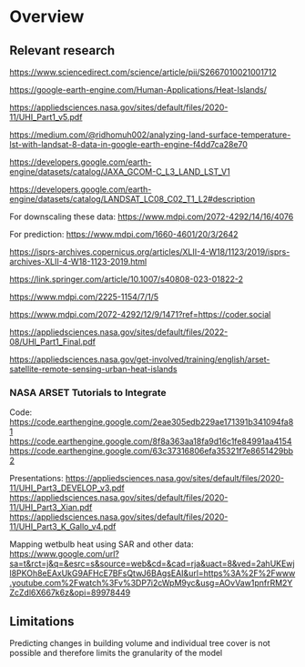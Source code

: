 # Overview

## Relevant research

https://www.sciencedirect.com/science/article/pii/S2667010021001712

https://google-earth-engine.com/Human-Applications/Heat-Islands/

https://appliedsciences.nasa.gov/sites/default/files/2020-11/UHI_Part1_v5.pdf

https://medium.com/@ridhomuh002/analyzing-land-surface-temperature-lst-with-landsat-8-data-in-google-earth-engine-f4dd7ca28e70

https://developers.google.com/earth-engine/datasets/catalog/JAXA_GCOM-C_L3_LAND_LST_V1

https://developers.google.com/earth-engine/datasets/catalog/LANDSAT_LC08_C02_T1_L2#description

For downscaling these data: https://www.mdpi.com/2072-4292/14/16/4076

For prediction: https://www.mdpi.com/1660-4601/20/3/2642

https://isprs-archives.copernicus.org/articles/XLII-4-W18/1123/2019/isprs-archives-XLII-4-W18-1123-2019.html

https://link.springer.com/article/10.1007/s40808-023-01822-2

https://www.mdpi.com/2225-1154/7/1/5

https://www.mdpi.com/2072-4292/12/9/1471?ref=https://coder.social

https://appliedsciences.nasa.gov/sites/default/files/2022-08/UHI_Part1_Final.pdf

https://appliedsciences.nasa.gov/get-involved/training/english/arset-satellite-remote-sensing-urban-heat-islands

### NASA ARSET Tutorials to Integrate

Code:
https://code.earthengine.google.com/2eae305edb229ae171391b341094fa81
https://code.earthengine.google.com/8f8a363aa18fa9d16c1fe84991aa4154
https://code.earthengine.google.com/63c37316806efa35321f7e8651429bb2

Presentations:
https://appliedsciences.nasa.gov/sites/default/files/2020-11/UHI_Part3_DEVELOP_v3.pdf
https://appliedsciences.nasa.gov/sites/default/files/2020-11/UHI_Part3_Xian.pdf
https://appliedsciences.nasa.gov/sites/default/files/2020-11/UHI_Part3_K_Gallo_v4.pdf

Mapping wetbulb heat using SAR and other data:
https://www.google.com/url?sa=t&rct=j&q=&esrc=s&source=web&cd=&cad=rja&uact=8&ved=2ahUKEwjl8PKOh8eEAxUkG9AFHcE7BFsQtwJ6BAgsEAI&url=https%3A%2F%2Fwww.youtube.com%2Fwatch%3Fv%3DP7i2cWpM9yc&usg=AOvVaw1pnfrRM2YZcZdl6X667k6z&opi=89978449

## Limitations
Predicting changes in building volume and individual tree cover is not possible and therefore limits the granularity of the model